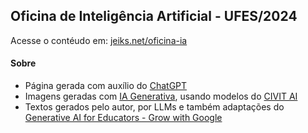 ## Oficina de Inteligência Artificial - UFES/2024

Acesse o contéudo em: [jeiks.net/oficina-ia](https://jeiks.net/oficina-ia)

#### Sobre
* Página gerada com auxílio do [ChatGPT](https://chatgpt.com/)
* Imagens geradas com [IA Generativa](https://github.com/AUTOMATIC1111/stable-diffusion-webui), usando modelos do [CIVIT AI](https://civitai.com/)
* Textos gerados pelo autor, por LLMs e também adaptações do [Generative AI for Educators - Grow with Google](https://grow.google/ai-for-educators/)
